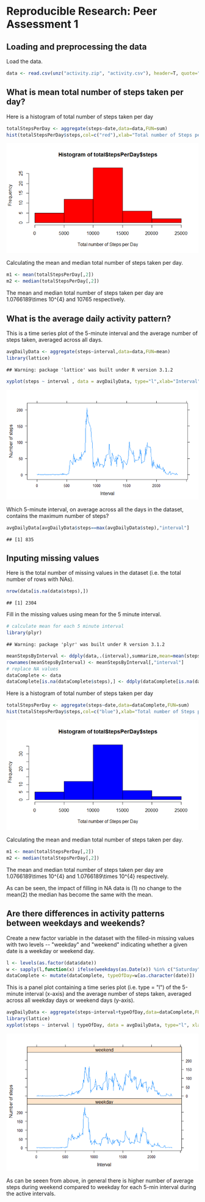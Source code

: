 # Reproducible Research: Peer Assessment 1


## Loading and preprocessing the data

Load the data.


```r
data <- read.csv(unz("activity.zip", "activity.csv"), header=T, quote="\"", sep=",",colClasses=c("integer","Date","integer"))
```


## What is mean total number of steps taken per day?

Here is a histogram of total number of steps taken per day

```r
totalStepsPerDay <- aggregate(steps~date,data=data,FUN=sum)
hist(totalStepsPerDay$steps,col=c("red"),xlab="Total number of Steps per Day")
```

![](./PA1_template_files/figure-html/unnamed-chunk-2-1.png) 

Calculating the mean and median total number of steps taken per day.

```r
m1 <- mean(totalStepsPerDay[,2])
m2 <- median(totalStepsPerDay[,2])
```
The mean and median total number of steps taken per day are 1.0766189\times 10^{4} and 10765 respectively.

## What is the average daily activity pattern?

This is a time series plot of the 5-minute interval and the average number of steps taken, averaged across all days.

```r
avgDailyData <- aggregate(steps~interval,data=data,FUN=mean)
library(lattice)
```

```
## Warning: package 'lattice' was built under R version 3.1.2
```

```r
xyplot(steps ~ interval , data = avgDailyData, type="l",xlab="Interval",ylab="Number of steps")
```

![](./PA1_template_files/figure-html/unnamed-chunk-4-1.png) 

Which 5-minute interval, on average across all the days in the dataset, contains the maximum number of steps?

```r
avgDailyData[avgDailyData$steps==max(avgDailyData$step),"interval"]
```

```
## [1] 835
```

## Inputing missing values

Here is the total number of missing values in the dataset (i.e. the total number of rows with NAs).

```r
nrow(data[is.na(data$steps),])
```

```
## [1] 2304
```

Fill in the missing values using mean for the 5 minute interval.

```r
# calculate mean for each 5 minute interval
library(plyr)
```

```
## Warning: package 'plyr' was built under R version 3.1.2
```

```r
meanStepsByInterval <- ddply(data,.(interval),summarize,mean=mean(steps,na.rm=TRUE))
rownames(meanStepsByInterval) <- meanStepsByInterval[,"interval"]
# replace NA values
dataComplete <- data
dataComplete[is.na(dataComplete$steps),] <- ddply(dataComplete[is.na(dataComplete$steps),],.variables=.(interval),.fun=mutate,steps=meanStepsByInterval[as.character(interval),2])
```

Here is a histogram of total number of steps taken per day  

```r
totalStepsPerDay <- aggregate(steps~date,data=dataComplete,FUN=sum)
hist(totalStepsPerDay$steps,col=c("blue"),xlab="Total number of Steps per Day")
```

![](./PA1_template_files/figure-html/unnamed-chunk-8-1.png) 

Calculating the mean and median total number of steps taken per day.

```r
m1 <- mean(totalStepsPerDay[,2])
m2 <- median(totalStepsPerDay[,2])
```
The mean and median total number of steps taken per day are 1.0766189\times 10^{4} and 1.0766189\times 10^{4} respectively.

As can be seen, the impact of filling in NA data is (1) no change to the mean(2) the median has become the same with the mean.

## Are there differences in activity patterns between weekdays and weekends?

Create a new factor variable in the dataset with the filled-in missing values with two levels -- "weekday" and "weekend" indicating whether a given date is a weekday or weekend day.


```r
l <- levels(as.factor(data$date))
w <- sapply(l,function(x) ifelse(weekdays(as.Date(x)) %in% c("Saturday","Sunday"),"weekend","weekday"))
dataComplete <- mutate(dataComplete, typeOfDay=w[as.character(date)])
```

This is a panel plot containing a time series plot (i.e. type = "l") of the 5-minute interval (x-axis) and the average number of steps taken, averaged across all weekday days or weekend days (y-axis).

```r
avgDailyData <- aggregate(steps~interval+typeOfDay,data=dataComplete,FUN=mean)
library(lattice)
xyplot(steps ~ interval | typeOfDay, data = avgDailyData, type="l", xlab="Interval",ylab="Number of steps", layout = c(1, 2))
```

![](./PA1_template_files/figure-html/unnamed-chunk-11-1.png) 

As can be seeen from above, in general there is higher number of average steps during weekend compared to weekday for each 5-min interval during the  active intervals.
